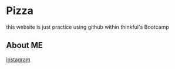 # Pizza

this website is just practice using github within thinkful's Bootcamp

## About ME

[instagram](https://instagram.com/brandonjwillingham)
